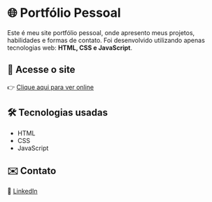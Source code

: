 # 🌐 Portfólio Pessoal

Este é meu site portfólio pessoal, onde apresento meus projetos, habilidades e formas de contato. 
Foi desenvolvido utilizando apenas tecnologias web: **HTML, CSS e JavaScript**.



## 🚀 Acesse o site

👉 [Clique aqui para ver online](https://marina-germano.github.io/Portifolio/)


## 🛠 Tecnologias usadas

- HTML
- CSS
- JavaScript


## ✉️ Contato

💼 [LinkedIn](https://www.linkedin.com/in/marina-germano)
